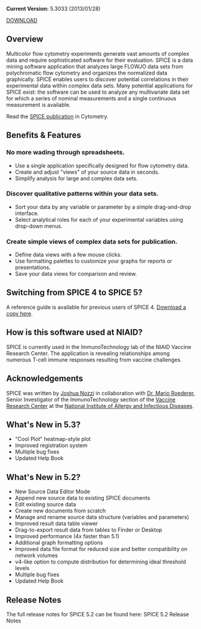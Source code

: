 **Current Version:** 5.3033 (2013/01/28)

[DOWNLOAD](./downloads/spice5.zip)

## Overview

Multicolor flow cytometry experiments generate vast amounts of complex data and require sophisticated software for their evaluation. SPICE is a data mining software application that analyzes large FLOWJO data sets from polychromatic flow cytometry and organizes the normalized data graphically. SPICE enables users to discover potential correlations in their experimental data within complex data sets. Many potential applications for SPICE exist: the software can be used to analyze any multivariate data set for which a series of nominal measurements and a single continuous measurement is available.

Read the [SPICE publication](http://onlinelibrary.wiley.com/doi/10.1002/cyto.a.21015/abstract) in Cytometry.

## Benefits & Features

### No more wading through spreadsheets.

 - Use a single application specifically designed for flow cytometry data.
 - Create and adjust "views" of your source data in seconds.
 - Simplify analysis for large and complex data sets.

### Discover qualitative patterns within your data sets.

 - Sort your data by any variable or parameter by a simple drag-and-drop interface.
 - Select analytical roles for each of your experimental variables using drop-down menus.

### Create simple views of complex data sets for publication.

 - Define data views with a few mouse clicks.
 - Use formatting palettes to customize your graphs for reports or presentations.
 - Save your data views for comparison and review.
 
## Switching from SPICE 4 to SPICE 5?

A reference guide is available for previous users of SPICE 4. [Download a copy here](Moving%20from%20SPICE%204%20to%20SPICE%205%20Guide.pdf).

## How is this software used at NIAID?

SPICE is currently used in the ImmunoTechnology lab of the NIAID Vaccine Research Center. The application is revealing relationships among numerous T-cell immune responses resulting from vaccine challenges.

## Acknowledgements

SPICE was written by [Joshua Nozzi](http://joshua.nozzi.name) in collaboration with [Dr. Mario Roederer](https://www.niaid.nih.gov/research/mario-roederer-phd-immunotechnology), Senior Investigator of the ImmunoTechnology section of the [Vaccine Research Center](https://www.niaid.nih.gov/research/vaccine-research-center-labs) at the [National Institute of Allergy and Infectious Diseases](https://www.niaid.nih.gov).

## What's New in 5.3?

 - "Cool Plot" heatmap-style plot
 - Improved registration system
 - Multiple bug fixes
 - Updated Help Book
 
## What's New in 5.2?

 - New Source Data Editor Mode
 - Append new source data to existing SPICE documents
 - Edit existing source data
 - Create new documents from scratch
 - Manage and rename source data structure (variables and parameters)
 - Improved result data table viewer
 - Drag-to-export result data from tables to Finder or Desktop
 - Improved performance (4x faster than 5.1)
 - Additional graph formatting options
 - Improved data file format for reduced size and better compatibility on network volumes
 - v4-like option to compute distribution for determining ideal threshold levels
 - Multiple bug fixes
 - Updated Help Book

## Release Notes

The full release notes for SPICE 5.2 can be found here: SPICE 5.2 Release Notes